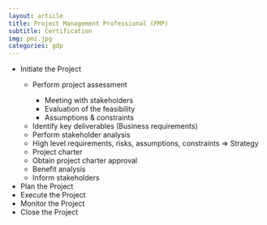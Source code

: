 ```yaml
---
layout: article
title: Project Management Professional (PMP)
subtitle: Certification
img: pmi.jpg
categories: gdp
---
```


<div class="body">
  
  <ul>
    <li>Initiate the Project</li>
    <ul>
      <li>Perform project assessment</li>
      <ul>
        <li>Meeting with stakeholders</li>
        <li>Evaluation of the feasibility</li>
        <li>Assumptions & constraints</li>
      </ul>
      <li>Identify key deliverables (Business requirements)</li>
      <li>Perform stakeholder analysis</li>
      <li>High level requirements, risks, assumptions, constraints => Strategy</li>
      <li>Project charter</li>
      <li>Obtain project charter approval</li>
      <li>Benefit analysis</li>
      <li>Inform stakeholders</li>
    </ul>
    <li>Plan the Project</li>
    <li>Execute the Project</li>
    <li>Monitor the Project</li>
    <li>Close the Project</li>
  </ul>

</div>
